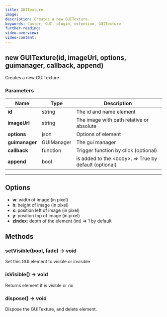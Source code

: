 ```yaml
---
title: GUITexture
image:
description: Creates a new GUITexture.
keywords: Castor, GUI, plugin, extension, GUITexture
further-reading:
video-overview:
video-content:
---
```


## new GUITexture(id, imageUrl, options, guimanager, callback, append)

Creates a new GUITexture

### Parameters

| Name           | Type       | Description                                                    |
| -------------- | ---------- | -------------------------------------------------------------- |
| **id**         | string     | The id and name element                                        |
| **imageUrl**   | string     | The image with path relative or absolute                       |
| **options**    | json       | Options of element                                             |
| **guimanager** | GUIManager | The gui manager                                                |
| **callback**   | function   | Trigger function by click (optional)                           |
| **append**     | bool       | is added to the &lt;body&gt;. =&gt; True by default (optional) |

---

## Options

- **w**: width of image (in pixel)
- **h**: height of image (in pixel)
- **x**: position left of image (in pixel)
- **y**: position top of image (in pixel)
- **zIndex**: depth of the element (int) =&gt; 1 by default

## Methods

### setVisible(bool, fade) → void

Set this GUI element to visible or invisible

### isVisible() → void

Returns element if is visible or no

### dispose() → void

Dispose the GUITexture, and delete element.
